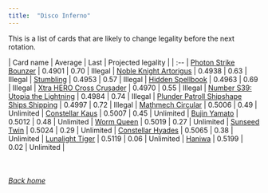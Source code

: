 ```yaml
---
title:  "Disco Inferno"
---
```


This is a list of cards that are likely to change legality before the next rotation.

| Card name | Average | Last | Projected legality |
| :-- |
[Photon Strike Bounzer](https://db.ygoprodeck.com/card/?search=Photon%20Strike%20Bounzer) | 0.4901 | 0.70 | Illegal |
[Noble Knight Artorigus](https://db.ygoprodeck.com/card/?search=Noble%20Knight%20Artorigus) | 0.4938 | 0.63 | Illegal |
[Stumbling](https://db.ygoprodeck.com/card/?search=Stumbling) | 0.4953 | 0.57 | Illegal |
[Hidden Spellbook](https://db.ygoprodeck.com/card/?search=Hidden%20Spellbook) | 0.4963 | 0.69 | Illegal |
[Xtra HERO Cross Crusader](https://db.ygoprodeck.com/card/?search=Xtra%20HERO%20Cross%20Crusader) | 0.4970 | 0.55 | Illegal |
[Number S39: Utopia the Lightning](https://db.ygoprodeck.com/card/?search=Number%20S39:%20Utopia%20the%20Lightning) | 0.4984 | 0.74 | Illegal |
[Plunder Patroll Shipshape Ships Shipping](https://db.ygoprodeck.com/card/?search=Plunder%20Patroll%20Shipshape%20Ships%20Shipping) | 0.4997 | 0.72 | Illegal |
[Mathmech Circular](https://db.ygoprodeck.com/card/?search=Mathmech%20Circular) | 0.5006 | 0.49 | Unlimited |
[Constellar Kaus](https://db.ygoprodeck.com/card/?search=Constellar%20Kaus) | 0.5007 | 0.45 | Unlimited |
[Bujin Yamato](https://db.ygoprodeck.com/card/?search=Bujin%20Yamato) | 0.5012 | 0.48 | Unlimited |
[Worm Queen](https://db.ygoprodeck.com/card/?search=Worm%20Queen) | 0.5019 | 0.27 | Unlimited |
[Sunseed Twin](https://db.ygoprodeck.com/card/?search=Sunseed%20Twin) | 0.5024 | 0.29 | Unlimited |
[Constellar Hyades](https://db.ygoprodeck.com/card/?search=Constellar%20Hyades) | 0.5065 | 0.38 | Unlimited |
[Lunalight Tiger](https://db.ygoprodeck.com/card/?search=Lunalight%20Tiger) | 0.5119 | 0.06 | Unlimited |
[Haniwa](https://db.ygoprodeck.com/card/?search=Haniwa) | 0.5199 | 0.02 | Unlimited |

<br>

###### [Back home](index)